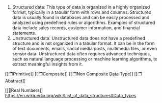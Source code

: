 1. Structured data: This type of data is organized in a highly organized format, typically in a tabular form with rows and columns. Structured data is usually found in databases and can be easily processed and analyzed using predefined rules or algorithms. Examples of structured data include sales records, customer information, and financial statements.
2. Unstructured data: Unstructured data does not have a predefined structure and is not organized in a tabular format. It can be in the form of text documents, emails, social media posts, multimedia files, or even sensor data. Unstructured data often requires advanced techniques, such as natural language processing or machine learning algorithms, to extract meaningful insights from it.

[[🗂Primitive]]
[[🗂Composite]]
[[🗂Non Composite Data Type]]
[[🗂Abstract]]


[[🔣Real Numbers]]
https://en.wikipedia.org/wiki/List_of_data_structures#Data_types